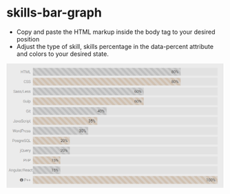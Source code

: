 # skills-bar-graph

 - Copy and paste the HTML markup inside the body tag to your desired position
 - Adjust the type of skill, skills percentage in the data-percent attribute and colors to your desired state.
 
 ![Alt text](/skills-bar-graph-screenshot.png?raw=true "Optional Title")
